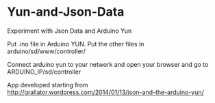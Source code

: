 Yun-and-Json-Data
=================

Experiment with Json Data and Arduino Yun

Put .ino file in Arduino YUN.
Put the other files in arduino/sd/www/controller/

Connect arduino yun to your network and open your browser and go to ARDUINO_IP/sd/controller

App developed starting from http://grallator.wordpress.com/2014/01/13/json-and-the-arduino-yun/

